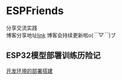 # ESPFriends
分享交流实践 <br/>
博客分享地址[link](https://blog.csdn.net/qq_45922805/category_12395210.html?spm=1001.2014.3001.5482?_blank)
博客会持续更新啦o(*￣▽￣*)ブ
## ESP32模型部署训练历险记
[开发环境的部署搭建](https://blog.csdn.net/qq_45922805/article/details/132131023)


